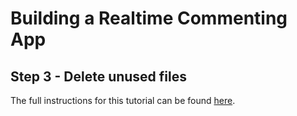 # Building a Realtime Commenting App

## Step 3 - Delete unused files

The full instructions for this tutorial can be found [here](https://ably.com/tutorials/reactjs-realtime-commenting).
